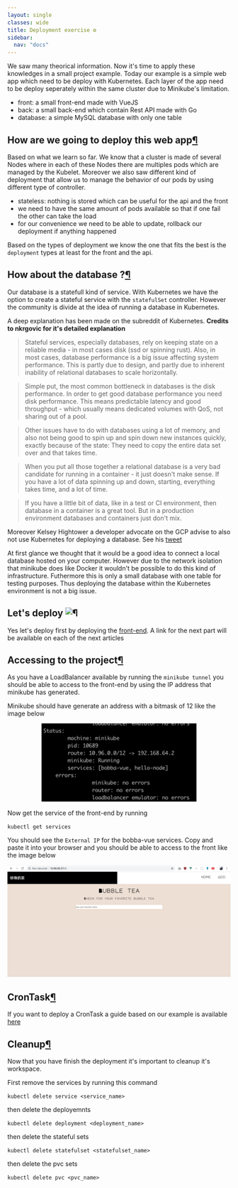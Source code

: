 ```yaml
---
layout: single
classes: wide
title: Deployment exercise ⚙️
sidebar:
  nav: "docs"
---
```


We saw many theorical information. Now it's time to apply these knowledges in a small project example. Today our example is a simple web app which need to be deploy with Kubernetes. Each layer of the app need to be deploy seperately within the same cluster due to Minikube's limitation.

- front: a small front-end made with VueJS
- back: a small back-end which contain Rest API made with Go
- database: a simple MySQL database with only one table

## How are we going to deploy this web app[¶](#how-are-we-going-to-deploy-this-web-app)

Based on what we learn so far. We know that a cluster is made of several Nodes where in each of these Nodes there are multiples pods which are managed by the Kubelet. Moreover we also saw different kind of deployment that allow us to manage the behavior of our pods by using different type of controller.

- stateless: nothing is stored which can be useful for the api and the front
- we need to have the same amount of pods available so that if one fail the other can take the load
- for our convenience we need to be able to update, rollback our deployment if anything happened

Based on the types of deployment we know the one that fits the best is the ```deployment``` types at least for the front and the api.

## How about the database ?[¶](#how-about-the-datatabase-?)

Our database is a statefull kind of service. With Kubernetes we have the option to create a stateful service with the ```statefulSet``` controller. However the community is divide at the idea of running a database in Kubernetes.

A deep explanation has been made on the subreddit of Kubernetes. **Credits to nkrgovic for it's detailed explanation**

> Stateful services, especially databases, rely on keeping state on a reliable media - in most cases disk (ssd or spinning rust). Also, in most cases, database performance is a big issue affecting system performance. This is partly due to design, and partly due to inherent inability of relational databases to scale horizontally.

> Simple put, the most common bottleneck in databases is the disk performance. In order to get good database performance you need disk performance. This means predictable latency and good throughput - which usually means dedicated volumes with QoS, not sharing out of a pool.

> Other issues have to do with databases using a lot of memory, and also not being good to spin up and spin down new instances quickly, exactly because of the state: They need to copy the entire data set over and that takes time.

> When you put all those together a relational database is a very bad candidate for running in a container - it just doesn't make sense. If you have a lot of data spinning up and down, starting, everything takes time, and a lot of time.

> If you have a little bit of data, like in a test or CI environment, then database in a container is a great tool. But in a production environment databases and containers just don't mix.

Moreover Kelsey Hightower a developer advocate on the GCP advise to also not use Kubernetes for deploying a database. See his [tweet](https://twitter.com/kelseyhightower/status/963413508300812295?lang=en)

At first glance we thought that it would be a good idea to connect a local database hosted on your computer. However due to the network isolation that minikube does like Docker it wouldn't be possible to do this kind of infrastructure. Futhermore this is only a small database with one table for testing purposes. Thus deploying the database within the Kubernetes environment is not a big issue.

## Let's deploy ![¶](#let's-deploy-!)

Yes let's deploy first by deploying the [front-end](front.md). A link for the next part will be available on each of the next articles


## Accessing to the project[¶](#accessing-to-the-project)

As you have a LoadBalancer available by running the ```minikube tunnel``` you should be able to access to the front-end by using the IP address that minikube has generated.

Minikube should have generate an address with a bitmask of 12 like the image below

<p align="center">
  <img src="../../img/balancing.png" alt="drawing" width="350"/>  
</p>

Now get the service of the front-end by running

```shell
kubectl get services
```

You should see the ```External IP``` for the bobba-vue services. Copy and paste it into your browser and you should be able to access to the front like the image below

<p align="center">
  <img src="../../img/screen.png" alt="drawing" width="550"/>  
</p>

## CronTask[¶](#crontask)

If you want to deploy a CronTask a guide based on our example is available [here](cron.md)

## Cleanup[¶](#cleanup)

Now that you have finish the deployment it's important to cleanup it's workspace.

First remove the services by running this command

```shell
kubectl delete service <service_name>
```

then delete the deployemnts

```shell
kubectl delete deployment <deployment_name>
```

then delete the stateful sets

```shell
kubectl delete statefulset <statefulset_name>
```

then delete the pvc sets

```shell
kubectl delete pvc <pvc_name>
```